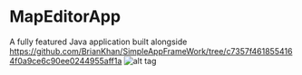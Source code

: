 # MapEditorApp
A fully featured Java application built alongside https://github.com/BrianKhan/SimpleAppFrameWork/tree/c7357f4618554164f0a9ce6c90ee0244955aff1a
![alt tag](http://i.imgur.com/xTLotEc.png)
